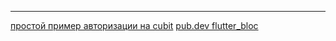 
--- 
[простой пример авторизации на cubit](https://vc.ru/dev/293853-arhitekturnyy-pattern-bloc-v-proekte-ispolzuem-legkiy-cubit)
[pub.dev flutter_bloc](https://pub.dev/packages/flutter_bloc)
